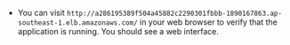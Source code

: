 - You can visit `http://a286195389f504a45882c2290301fbbb-1890167863.ap-southeast-1.elb.amazonaws.com/` in your web browser to verify that the application is running. You should see a web interface.
